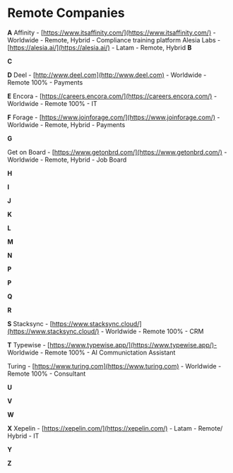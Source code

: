 # Remote Companies


**A**
Affinity - [https://www.itsaffinity.com/](https://www.itsaffinity.com/) - Worldwide - Remote, Hybrid -  Compliance training platform
Alesia Labs  -  [https://alesia.ai/](https://alesia.ai/) - Latam - Remote, Hybrid
**B**

**C**

**D**
Deel -  [http://www.deel.com](http://www.deel.com) - Worldwide - Remote 100% - Payments

**E**
Encora - [https://careers.encora.com/](https://careers.encora.com/) - Worldwide - Remote 100% - IT

**F**
Forage - [https://www.joinforage.com/](https://www.joinforage.com/) - Worldwide - Remote, Hybrid - Payments

**G**

Get on Board - [https://www.getonbrd.com/](https://www.getonbrd.com/) - Worldwide - Remote, Hybrid - Job Board

**H**

**I**

**J**

**K**

**L**

**M**

**N**

**P**

**P**

**Q**

**R**

**S**
Stacksync - [https://www.stacksync.cloud/](https://www.stacksync.cloud/) -  Worldwide - Remote 100% - CRM

**T**
Typewise - [https://www.typewise.app/](https://www.typewise.app/)- Worldwide  -  Remote 100% -  AI Communictation Assistant

Turing   - [https://www.turing.com](https://www.turing.com)   -    Worldwide  -  Remote 100% -  Consultant

**U**

**V**

**W**

**X**
Xepelin - [https://xepelin.com/](https://xepelin.com/) - Latam - Remote/ Hybrid - IT

**Y**

**Z**

